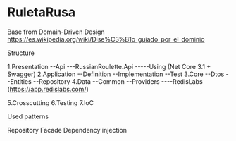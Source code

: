 # RuletaRusa

Base from Domain-Driven Design
https://es.wikipedia.org/wiki/Dise%C3%B1o_guiado_por_el_dominio


Structure 

1.Presentation
--Api
---RussianRoulette.Api 
-----Using (Net Core 3.1 + Swagger)
2.Application
--Definition
--Implementation
--Test 
3.Core
--Dtos
--Entities
--Repository
4.Data
--Common
--Providers
----RedisLabs (https://app.redislabs.com/)

5.Crosscutting
6.Testing
7.IoC

Used patterns

Repository
Facade
Dependency injection